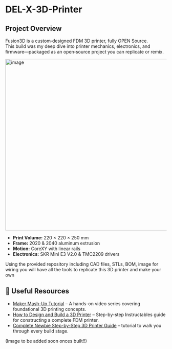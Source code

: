 # DEL-X-3D-Printer

## Project Overview

Fusion3D is a custom‑designed FDM 3D printer, fully OPEN Source.  
This build was my deep dive into printer mechanics, electronics, and firmware—packaged as an open‑source project you can replicate or remix.

<img width="533" alt="image" src="https://github.com/user-attachments/assets/cad6d5d0-6d77-48eb-ad47-8b2ca981828d" />

- **Print Volume:** 220 × 220 × 250 mm  
- **Frame:** 2020 & 2040 aluminum extrusion  
- **Motion:** CoreXY with linear rails  
- **Electronics:** SKR Mini E3 V2.0 & TMC2209 drivers  


Using the provided repository including CAD files, STLs, BOM, image for wiring you will have all the tools to replicate this 3D printer and make your own


## 🔗 Useful Resources

- [Maker Mash-Up Tutorial](https://www.youtube.com/watch?v=EX62plOF-So&list=PLyYZUiBHD1QjaYx7eCEW8zXvsgwEbAykY) – A hands-on video series covering foundational 3D printing concepts.
- [How to Design and Build a 3D Printer](https://www.instructables.com/How-to-Design-and-Build-a-3D-Printer/) – Step-by-step Instructables guide for constructing a complete FDM printer.
- [Complete Newbie Step-by-Step 3D Printer Guide](https://www.instructables.com/Complete-newbie-step-by-step-3D-printer-with-all-p/) – tutorial to walk you through every build stage.

(Image to be added soon onces built!!)
